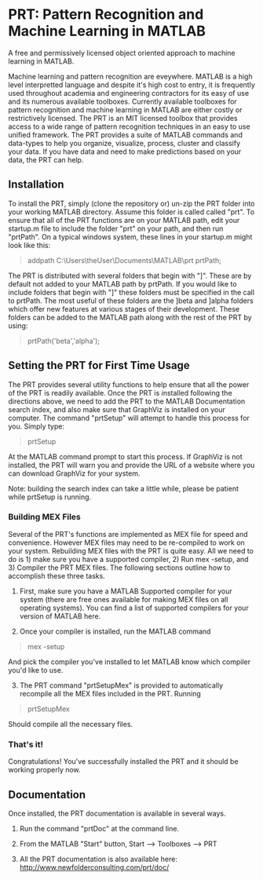 PRT: Pattern Recognition and Machine Learning in MATLAB
=========

A free and permissively licensed object oriented approach to machine learning in MATLAB.

Machine learning and pattern recognition are eveywhere. MATLAB is a high level interpretted language and despite it's high cost to entry, it is frequently used throughout academia and engineering contractors for its easy of use and its numerous available toolboxes. Currently available toolboxes for pattern recognition and machine learning in MATLAB are either costly or restrictively licensed. The PRT is an MIT licensed toolbox that provides access to a wide range of pattern recognition techniques in an easy to use unified framework. The PRT provides a suite of MATLAB commands and data-types to help you organize, visualize, process, cluster and classify your data. If you have data and need to make predictions based on your data, the PRT can help.

Installation
------------

To install the PRT, simply (clone the repository or) un-zip the PRT folder into your working MATLAB directory. Assume this folder is called called "prt". To ensure that all of the PRT functions are on your MATLAB path, edit your startup.m file to include the folder "prt" on your path, and then run "prtPath". On a typical windows system, these lines in your startup.m might look like this:

> addpath C:\Users\theUser\Documents\MATLAB\prt
> prtPath;

The PRT is distributed with several folders that begin with "]". These are by default not added to your MATLAB path by prtPath. If you would like to include folders that begin with "]" these folders must be specified in the call to prtPath. The most useful of these folders are the ]beta and ]alpha folders which offer new features at various stages of their development. These folders can be added to the MATLAB path along with the rest of the PRT by using:

> prtPath('beta','alpha');


Setting the PRT for First Time Usage
------------------------------------

The PRT provides several utility functions to help ensure that all the power of the PRT is readily available. Once the PRT is installed following the directions above, we need to add the PRT to the MATLAB Documentation search index, and also make sure that GraphViz is installed on your computer. The command "prtSetup" will attempt to handle this process for you. Simply type:

> prtSetup

At the MATLAB command prompt to start this process. If GraphViz is not installed, the PRT will warn you and provide the URL of a website where you can download GraphViz for your system.

Note: building the search index can take a little while, please be patient while prtSetup is running.

### Building MEX Files

Several of the PRT's functions are implemented as MEX file for speed and convenience. However MEX files may need to be re-compiled to work on your system. Rebuilding MEX files with the PRT is quite easy. All we need to do is 1) make sure you have a supported compiler, 2) Run mex -setup, and 3) Compiler the PRT MEX files. The following sections outline how to accomplish these three tasks.

1) First, make sure you have a MATLAB Supported compiler for your system (there are free ones available for making MEX files on all operating systems). You can find a list of supported compilers for your version of MATLAB here.

2) Once your compiler is installed, run the MATLAB command

> mex -setup

And pick the compiler you've installed to let MATLAB know which compiler you'd like to use.

3) The PRT command "prtSetupMex" is provided to automatically recompile all the MEX files included in the PRT. Running

> prtSetupMex

Should compile all the necessary files.

### That's it!

Congratulations! You've successfully installed the PRT and it should be working properly now.

Documentation
-------------

Once installed, the PRT documentation is available in several ways.

 1) Run the command "prtDoc" at the command line.
 
 2) From the MATLAB "Start" button, Start --> Toolboxes --> PRT
 
 3) All the PRT documentation is also available here: <http://www.newfolderconsulting.com/prt/doc/>
